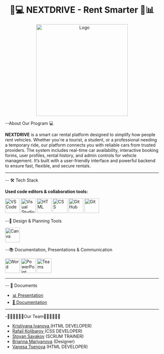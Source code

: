 <h1 align="center">🚗💻 NEXTDRIVE - Rent Smarter 🧐📊</h1>

<div align="center">
  <img src="https://instagram.fsof9-1.fna.fbcdn.net/v/t1.15752-9/494357952_1351893852671061_3365040210891451432_n.png?stp=dst-png_s480x480&_nc_cat=101&ccb=7-5&_nc_sid=0024fc&_nc_ohc=YP9mfUyPzz4Q7kNvwFJaRhK&_nc_oc=AdmPZM4b7EIer-8EhBmUp0FbfaeLyX-cDxosCXPegtCmW-xLZmTfXOCjcBo11_haG6twd5k_hOxRE2E3D63kCMGx&_nc_zt=23&_nc_ht=instagram.fsof9-1.fna&oh=03_Q7cD2QFfX8knSlCvJ30WDNWZ5L24pIwxmmMLZsl8O1LmI2H4Gg&oe=6841C4F0" alt="Logo" width="300"/>
</div>

--About Our Program 💻

**NEXTDRIVE** is a smart car rental platform designed to simplify how people rent vehicles. Whether you're a tourist, a student, or a professional needing a temporary ride, our platform connects you with reliable cars from trusted providers. The system includes real-time car availability, interactive booking forms, user profiles, rental history, and admin controls for vehicle management. It’s built with a user-friendly interface and powerful backend to ensure fast, flexible, and secure rentals.

<hr>
-- 🛠 Tech Stack

**Used code editors & collaboration tools:**

<p align="left">
  <a href="https://code.visualstudio.com/"><img src="https://img.icons8.com/fluent/48/visual-studio-code-2019.png" alt="VS Code" width="48px"/></a>
  <a href="https://visualstudio.microsoft.com/"><img src="https://img.icons8.com/color/48/visual-studio.png" alt="Visual Studio logo" width="48px"/></a>
  <a href="https://www.w3schools.com/html/"><img src="https://img.icons8.com/color/48/html-5.png" alt="HTML" width="48px"/></a>
  <a href="https://www.w3schools.com/css/"><img src="https://img.icons8.com/color/48/css3.png" alt="CSS" width="48px"/></a>
  <a href="https://github.com/"><img src="https://img.icons8.com/nolan/48/github.png" alt="GitHub" width="48px"/></a>
  <a href="https://git-scm.com/"><img src="https://img.icons8.com/nolan/48/git.png" alt="Git" width="48px"/></a>
</p>

--🎨 Design & Planning Tools

<p align="left">
  <a href="https://www.canva.com/"><img src="https://img.icons8.com/color/48/canva.png" alt="Canva" width="48px"/></a>
</p>
--📚 Documentation, Presentations & Communication

<p align="left">
  <a href="https://www.microsoft.com/en-ww/microsoft-365/word"><img src="https://img.icons8.com/color/48/ms-word.png" alt="Word" width="48px"/></a>
  <a href="https://www.microsoft.com/en-ww/microsoft-365/powerpoint"><img src="https://img.icons8.com/color/48/ms-powerpoint.png" alt="PowerPoint" width="48px"/></a>
  <a href="https://www.microsoft.com/en/microsoft-teams/group-chat-software"><img src="https://img.icons8.com/color/48/microsoft-teams.png" alt="Teams" width="48px"/></a>
</p>

<hr>

-- 📂 Documents

- [📊 Presentation](https://codingburgas-my.sharepoint.com/:p:/g/personal/sisavakov24_codingburgas_bg/EfQMe5LcgyBBtz_xUViA44oBPQe7KFVPdBHwMxxhqgrKEg?wdOrigin=TEAMS-WEB.p2p_ns.rwc&wdExp=TEAMS-TREATMENT&wdhostclicktime=1747058363607&web=1)  
- [📝 Documentation](https://codingburgas-my.sharepoint.com/:w:/g/personal/sisavakov24_codingburgas_bg/EVyMjqlgTOlFnVOJXLQFP50BPrDUszmvSoljcRVkuVVVZg?rtime=qktmH12R3Ug)

<hr>

-👩🏽‍💻👩🏽‍💻Our Team👩🏽‍💻🧑🏽‍💻<br>
- <a href = "KSIvanova24"> Kristiyana Ivanova </a> (HTML DEVELOPER)<br>
- <a href = "RMKolibarov"> Rafail Kolibarov </a> (CSS DEVELOPER)<br>
- <a href = "SISavakov24"> Stoyan Savakov</a> (SCRUM TRAINER)<br>
- <a href = "BBMariyanova24"> Brianna Mariyanova</a> (Designer)<br>
- <a href = "VMTsenova24"> Vanesa Tsenova</a> (HTML DEVELOPER)<br>

